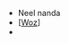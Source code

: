 - Neel nanda
- [[Woz]]
-  

[//begin]: # "Autogenerated link references for markdown compatibility"
[Woz]: Woz "Goals"
[//end]: # "Autogenerated link references"